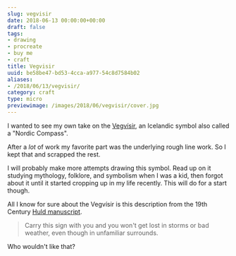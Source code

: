 ```yaml
---
slug: vegvisir
date: 2018-06-13 00:00:00+00:00
draft: false
tags:
- drawing
- procreate
- buy me
- craft
title: Vegvisir
uuid: be58be47-bd53-4cca-a977-54c8d7584b02
aliases:
- /2018/06/13/vegvisir/
category: craft
type: micro
previewimage: /images/2018/06/vegvisir/cover.jpg
---
```

I wanted to see my own take on the [Vegvísir][], an Icelandic symbol also called a "Nordic Compass".

[Vegvísir]: https://norse-mythology.org/vegvisir/
<!-- TEASER_END -->

After a *lot* of work my favorite part was the underlying rough line work. So I kept that and scrapped the
rest.

I will probably make more attempts drawing this symbol. Read up on it studying mythology, folklore, and
symbolism when I was a kid, then forgot about it until it started cropping up in my life recently. This will
do for a start though.

All I know for sure about the Vegvísir is this description from the 19th Century [Huld manuscript][].

[Huld Manuscript]: https://www.academia.edu/13008560/Huld_Manuscript_of_Galdrastafir_Witchcraft_Magic_Symbols_and_Runes_-_English_Translation

> Carry this sign with you and you won't get lost in storms or bad weather, even though in unfamiliar
> surrounds.

Who wouldn't like that?